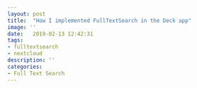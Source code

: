 ```yaml
---
layout: post
title:  "How I implemented FullTextSearch in the Deck app"
image: ''
date:   2019-02-13 12:42:31
tags:
- fulltextsearch
- nextcloud
description: ''
categories:
- Full Text Search 
---
```


